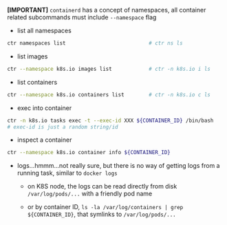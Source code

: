 **[IMPORTANT]** `containerd` has a concept of namespaces, all container related
subcommands must include `--namespace` flag

- list all namespaces
```sh
ctr namespaces list                           # ctr ns ls
```

- list images
```sh
ctr --namespace k8s.io images list            # ctr -n k8s.io i ls
```

- list containers
```sh
ctr --namespace k8s.io containers list        # ctr -n k8s.io c ls
```

- exec into container
```sh
ctr -n k8s.io tasks exec -t --exec-id XXX ${CONTAINER_ID} /bin/bash
# exec-id is just a random string/id
```

- inspect a container
```sh
ctr --namespace k8s.io container info ${CONTAINER_ID}
```

- logs...hmmm...not really sure, but there is no way of getting logs from a running task,
    similar to `docker logs`
    - on K8S node, the logs can be read directly from disk
    `/var/log/pods/...` with a friendly pod name

    - or by container ID, `ls -la /var/log/containers | grep ${CONTAINER_ID}`, that symlinks to `/var/log/pods/...`

